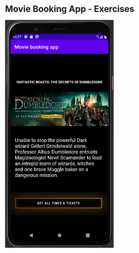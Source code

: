 # Movie Booking App - Exercises

![Screen](https://github.com/codeitamarjr/Y2S4MobileAppProject-Moviebookingapp/blob/master/Screen/Screenshot%202022-04-07%20at%2010.27.45.png?raw=true)